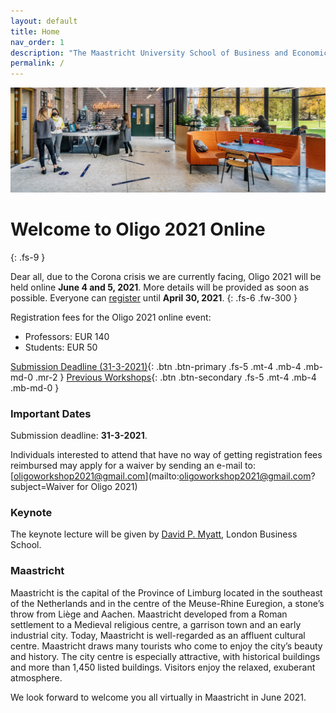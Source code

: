 ```yaml
---
layout: default
title: Home
nav_order: 1
description: "The Maastricht University School of Business and Economics is proud to host the Oligo Workshop 2021, June 4 and 5, 2021."
permalink: /
---
```


<picture>
  <source srcset="/img/header.webp" type="image/webp">
  <img src="/img/header.jpg" alt="Maastricht University">
</picture>

# Welcome to Oligo 2021 Online
{: .fs-9 }

Dear all, due to the Corona crisis we are currently facing, Oligo 2021 will be held online **June 4 and 5, 2021**. More details will be provided as soon as possible. Everyone can [register](/registration) until **April 30, 2021**.
{: .fs-6 .fw-300 }

Registration fees for the Oligo 2021 online event:
- Professors: EUR 140
- Students: EUR 50

[Submission Deadline (31-3-2021)](call-for-papers){: .btn .btn-primary .fs-5 .mt-4 .mb-4 .mb-md-0 .mr-2 } [Previous Workshops](previous-workshops){: .btn .btn-secondary .fs-5 .mt-4 .mb-4 .mb-md-0 }

### Important Dates

Submission deadline: **31-3-2021**.  

Individuals interested to attend that have no way of getting registration fees reimbursed may apply for a waiver by sending an e-mail to: [oligoworkshop2021@gmail.com](mailto:oligoworkshop2021@gmail.com?subject=Waiver for Oligo 2021)

### Keynote

The keynote lecture will be given by [David P. Myatt](https://www.london.edu/faculty-and-research/faculty-profiles/m/myatt-dp), London Business School. 

### Maastricht

Maastricht is the capital of the Province of Limburg located in the southeast of the Netherlands and in the centre of the Meuse-Rhine Euregion, a stone’s throw from Liège and Aachen. Maastricht developed from a Roman settlement to a Medieval religious centre, a garrison town and an early industrial city. Today, Maastricht is well-regarded as an affluent cultural centre. Maastricht draws many tourists who come to enjoy the city’s beauty and history. The city centre is especially attractive, with historical buildings and more than 1,450 listed buildings. Visitors enjoy the relaxed, exuberant atmosphere.

We look forward to welcome you all virtually in Maastricht in June 2021.
